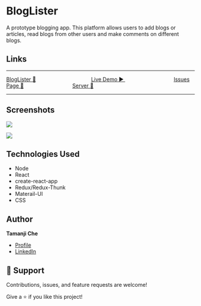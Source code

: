 # BlogLister

A prototype blogging app. This platform allows users to add blogs or articles, 
read blogs from other users and make comments on different blogs.

## Links
<hr/>

 [BlogLister 📁](https://github.com/ambeche/BlogLister) &emsp;&emsp;&emsp;&emsp;&emsp;&emsp;&emsp;&emsp;&emsp;&emsp; <a href="https://bloglister-2.herokuapp.com">Live Demo ▶️ </a> &emsp;&emsp;&emsp;&emsp;&emsp;&emsp;&emsp;&emsp;&emsp; [Issues Page 🐛](https://github.com/ambeche/BlogLister/issues)&emsp;&emsp;&emsp;&emsp;&emsp;&emsp;&emsp;&emsp;&emsp; <a href="https://github.com/ambeche/part4-blogList">Server 📁 </a>

<hr/>

## Screenshots
![](/screenshots/2.png)

![](/screenshots/3.png)

## Technologies Used

- Node
- React
- create-react-app
- Redux/Redux-Thunk
- Materail-UI
- CSS

## Author

**Tamanji Che**

- [Profile](https://github.com/ambeche 'Tamanji Che')
- [LinkedIn](https://linkedin.com/in/tamanji 'Welcome')

## 🤝 Support

Contributions, issues, and feature requests are welcome!

Give a ⭐️ if you like this project!
